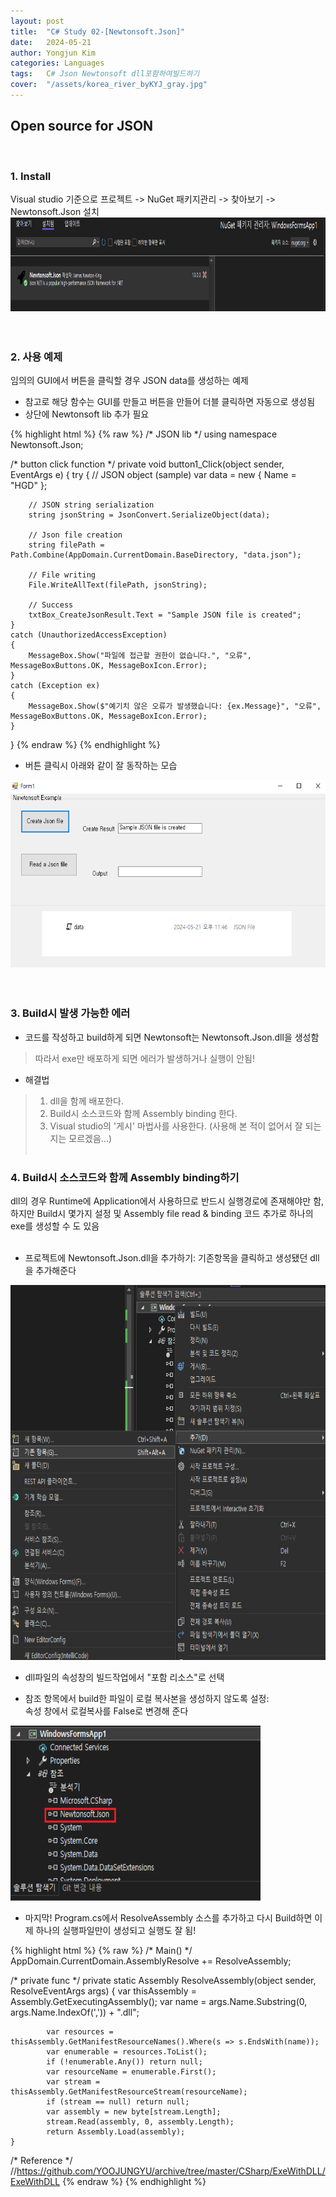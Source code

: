 ```yaml
---
layout: post
title:  "C# Study 02-[Newtonsoft.Json]"
date:   2024-05-21
author: Yongjun Kim
categories: Languages
tags:	C# Json Newtonsoft dll포함하여빌드하기
cover:  "/assets/korea_river_byKYJ_gray.jpg"
---
```


## Open source for JSON
<br>

### 1. Install

Visual studio 기준으로 프로젝트 -> NuGet 패키지관리 -> 찾아보기 -> Newtonsoft.Json 설치
<img src="/assets/posts/CS02/01.PNG" width="800" height="150" title="Install">
<br><br><br>

### 2. 사용 예제
임의의 GUI에서 버튼을 클릭할 경우 JSON data를 생성하는 예제
- 참고로 해당 함수는 GUI를 만들고 버튼을 만들어 더블 클릭하면 자동으로 생성됨
- 상단에 Newtonsoft lib 추가 필요

{% highlight html %}
{% raw %}
/* JSON lib */
using namespace Newtonsoft.Json;

/* button click function */
private void button1_Click(object sender, EventArgs e)
{
    try
    {
        // JSON object (sample)
        var data = new
        {
            Name = "HGD"
        };

        // JSON string serialization
        string jsonString = JsonConvert.SerializeObject(data);

        // Json file creation
        string filePath = Path.Combine(AppDomain.CurrentDomain.BaseDirectory, "data.json");

        // File writing
        File.WriteAllText(filePath, jsonString);

        // Success
        txtBox_CreateJsonResult.Text = "Sample JSON file is created";
    }
    catch (UnauthorizedAccessException)
    {
        MessageBox.Show("파일에 접근할 권한이 없습니다.", "오류", MessageBoxButtons.OK, MessageBoxIcon.Error);
    }
    catch (Exception ex)
    {
        MessageBox.Show($"예기치 않은 오류가 발생했습니다: {ex.Message}", "오류", MessageBoxButtons.OK, MessageBoxIcon.Error);
    }
}
{% endraw %}
{% endhighlight %}
<br>
- 버튼 클릭시 아래와 같이 잘 동작하는 모습
<img src="/assets/posts/CS02/02.PNG" width="800" height="300" title="Json creation">
<br><br><br>

### 3. Build시 발생 가능한 에러
- 코드를 작성하고 build하게 되면 Newtonsoft는 Newtonsoft.Json.dll을 생성함
> 따라서 exe만 배포하게 되면 에러가 발생하거나 실행이 안됨!

- 해결법
> 1) dll을 함께 배포한다.<br>
> 2) Build시 소스코드와 함께 Assembly binding 한다.<br>
> 3) Visual studio의 '게시' 마법사를 사용한다. (사용해 본 적이 없어서 잘 되는지는 모르겠음...)
<br><br>

### 4. Build시 소스코드와 함께 Assembly binding하기
dll의 경우 Runtime에 Application에서 사용하므로 반드시 실행경로에 존재해야만 함, 하지만 Build시 몇가지 설정 및 Assembly file read & binding 코드 추가로 하나의 exe를 생성할 수 도 있음 <br><br>
- 프로젝트에 Newtonsoft.Json.dll을 추가하기: 기존항목을 클릭하고 생성됐던 dll을 추가해준다
<img src="/assets/posts/CS02/04.PNG" width="800" height="600" title="dll추가">
<br>

- dll파일의 속성창의 빌드작업에서 "포함 리소스"로 선택

- 참조 항목에서 build한 파일이 로컬 복사본을 생성하지 않도록 설정:<br>
속성 창에서 로컬복사를 False로 변경해 준다
<img src="/assets/posts/CS02/03.PNG" width="400" height="280" title="dll추가">
<br>

- 마지막! Program.cs에서 ResolveAssembly 소스를 추가하고 다시 Build하면 이제 하나의 실행파일만이 생성되고 실행도 잘 됨!


{% highlight html %}
{% raw %}
/* Main() */
AppDomain.CurrentDomain.AssemblyResolve += ResolveAssembly;

/* private func */
private static Assembly ResolveAssembly(object sender, ResolveEventArgs args)
    {
            var thisAssembly = Assembly.GetExecutingAssembly();
            var name = args.Name.Substring(0, args.Name.IndexOf(',')) + ".dll";

            var resources = thisAssembly.GetManifestResourceNames().Where(s => s.EndsWith(name));
            var enumerable = resources.ToList();
            if (!enumerable.Any()) return null;
            var resourceName = enumerable.First();
            var stream = thisAssembly.GetManifestResourceStream(resourceName);
            if (stream == null) return null;
            var assembly = new byte[stream.Length];
            stream.Read(assembly, 0, assembly.Length);
            return Assembly.Load(assembly);
    }

/* Reference */
//https://github.com/YOOJUNGYU/archive/tree/master/CSharp/ExeWithDLL/ExeWithDLL
{% endraw %}
{% endhighlight %}
